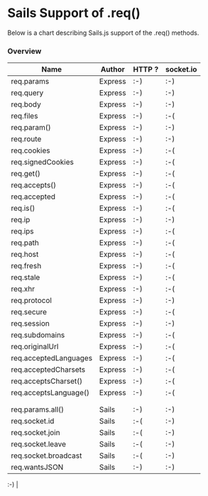 # Sails Support of .req()
Below is a chart describing Sails.js support of the .req() methods.
### Overview

|Name| Author  | HTTP ?  | socket.io |
|----|-------------|---------|---------|
| req.params | Express | :-) | :-) |
| req.query | Express | :-) | :-) |
| req.body | Express | :-) | :-) |
| req.files | Express | :-) | :-( |
| req.param() | Express | :-) | :-) |
| req.route | Express | :-) | :-) |
| req.cookies | Express | :-) | :-( |
| req.signedCookies | Express | :-) | :-( |
| req.get() | Express | :-) | :-( |
| req.accepts() | Express | :-) | :-( |
| req.accepted | Express | :-) | :-( |
| req.is() | Express | :-) | :-( |
| req.ip | Express | :-) | :-) |
| req.ips | Express | :-) | :-( |
| req.path | Express | :-) | :-( |
| req.host | Express | :-) | :-( |
| req.fresh | Express | :-) | :-( |
| req.stale | Express | :-) | :-( |
| req.xhr | Express | :-) | :-( |
| req.protocol | Express | :-) | :-) |
| req.secure | Express | :-) | :-( |
| req.session | Express | :-) | :-) |
| req.subdomains | Express | :-) | :-( |
| req.originalUrl | Express | :-) | :-( |
| req.acceptedLanguages | Express | :-) | :-( |
| req.acceptedCharsets | Express | :-) | :-( |
| req.acceptsCharset() | Express | :-) | :-( |
| req.acceptsLanguage() | Express | :-) | :-( |
|||||
|||||
| req.params.all() | Sails | :-) | :-) |
| req.socket.id | Sails | :-( | :-) |
| req.socket.join | Sails | :-( | :-) |
| req.socket.leave | Sails | :-( | :-) |
| req.socket.broadcast  | Sails | :-( | :-) |
| req.wantsJSON | Sails | :-) | :-) |


 :-) |

